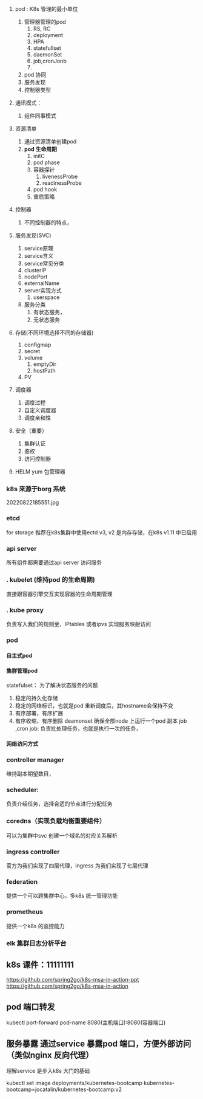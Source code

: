 

1. pod : K8s 管理的最小单位
    1. 管理器管理的pod
       1. RS, RC
       2. deployment
       3. HPA
       4. statefullset
       5. daemonSet
       6. job,cronJonb
       7. 
    2. pod 协同
    3. 服务发现
    4. 控制器类型
2. 通讯模式：
    1. 组件同事模式

3. 资源清单
    1. 通过资源清单创建pod  
    2. **pod 生命周期**   
       1. initC 
       2. pod phase 
       3. 容器探针  
          1. livenessProbe  
          2. readinessProbe 
       4. pod hook  
       5. 重启策略  
 4. 控制器
    1. 不同控制器的特点，
 5. 服务发现(SVC)
    1. service原理
    2. service含义
    3. service常见分类
    4. clusterIP
    5. nodePort
    6. externalName
    7. server实现方式
       1. userspace
    8. 服务分类 
       1. 有状态服务，
       2. 无状态服务 
4. 存储(不同环境选择不同的存储器)
   1. configmap
   2. secret
   3. volume
      1. emptyDir
      2. hostPath
   4. PV
5. 调度器
   1. 调度过程
   2. 自定义调度器
   3. 调度亲和性
6. 安全（重要）
   1. 集群认证
   2. 鉴权
   3. 访问控制器
7. HELM yum 包管理器


### k8s 来源于borg 系统
20220822185551.jpg

### etcd
for  storage 
推荐在k8s集群中使用ectd v3, v2 是内存存储，在k8s v1.11 中已启用
### api server 
所有组件都需要通过api server 访问服务
### . kubelet (维持pod 的生命周期)
   直接跟容器引擎交互实现容器的生命周期管理
### . kube proxy 
   负责写入我们的规则至，IPtables 或者ipvs 实现服务映射访问
### pod

#### 自主式pod
#### 集群管理pod
statefulset： 为了解决状态服务的问题
   1. 稳定的持久化存储
   2. 稳定的网络标识，也就是pod 重新调度后，其hostname会保持不变
   3. 有序部署，有序扩展
   4. 有序收缩，有序删除
deamonset 确保全部node 上运行一个pod 副本
job ,cron job: 负责批处理任务，也就是执行一次的任务，



#### 网络访问方式

### controller manager 
维持副本期望数目，
### scheduler: 
 负责介绍任务，选择合适的节点进行分配任务
### coredns（实现负载均衡重要组件）
可以为集群中svc 创建一个域名的对应关系解析
### ingress controller 
官方为我们实现了四层代理，ingress 为我们实现了七层代理
### federation
提供一个可以跨集群中心，多k8s 统一管理功能
### prometheus
提供一个k8s 的监控能力
### elk 集群日志分析平台

## k8s 课件：11111111
https://github.com/spring2go/k8s-msa-in-action-ppt
https://github.com/spring2go/k8s-msa-in-action

## pod 端口转发
kubectl port-forward pod-name 8080(主机端口):8080(容器端口)

## 服务暴露 通过service 暴露pod 端口，方便外部访问（类似nginx 反向代理）

理解service 是步入k8s 大门的基础

kubectl set image deployments/kubernetes-bootcamp kubernetes-bootcamp=jocatalin/kubernetes-bootcamp:v2